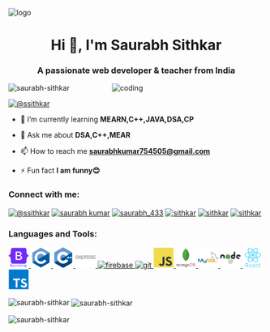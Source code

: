 ![logo](https://github.com/Saurabh-Sithkar/Saurabh-Sithkar/blob/main/Github%20Banner1.png)
<h1 align="center">Hi 👋, I'm Saurabh Sithkar</h1>
<h3 align="center">A passionate web developer & teacher from India</h3>

<img align="right" alt="coding" width="300" src="https://imgs.search.brave.com/CS7Dy1vS4N5KEOt9huJH0pU9USEccT7O2vqCkB1BSc4/rs:fit:860:0:0:0/g:ce/aHR0cHM6Ly9tZWRp/YTEuZ2lwaHkuY29t/L21lZGlhLzBsR2Qy/T1hYSGU0dEZoYjdX/aC9naXBoeS5naWY_/Y2lkPTc5MGI3NjEx/NTJ3aW5xcTNkc2k2/aWRnaXptbXhxbjlj/NHM5ejNlc2prN3pp/ZW0yOCZlcD12MV9n/aWZzX3NlYXJjaCZy/aWQ9Z2lwaHkuZ2lm/JmN0PWc.gif">

<p align="left"> <img src="https://komarev.com/ghpvc/?username=saurabh-sithkar&label=Profile%20views&color=0e75b6&style=flat" alt="saurabh-sithkar" /> </p>

<p align="left"> <a href="https://twitter.com/@ssithkar" target="blank"><img src="https://img.shields.io/twitter/follow/@ssithkar?logo=twitter&style=for-the-badge" alt="@ssithkar" /></a> </p>

- 🌱 I’m currently learning **MEARN,C++,JAVA,DSA,CP**

- 💬 Ask me about **DSA,C++,MEAR**

- 📫 How to reach me **saurabhkumar754505@gmail.com**

- ⚡ Fun fact **I am funny😊**

<h3 align="left">Connect with me:</h3>
<p align="left">
<a href="https://twitter.com/@ssithkar" target="blank"><img align="center" src="https://raw.githubusercontent.com/rahuldkjain/github-profile-readme-generator/master/src/images/icons/Social/twitter.svg" alt="@ssithkar" height="30" width="40" /></a>
<a href="https://linkedin.com/in/saurabh kumar" target="blank"><img align="center" src="https://raw.githubusercontent.com/rahuldkjain/github-profile-readme-generator/master/src/images/icons/Social/linked-in-alt.svg" alt="saurabh kumar" height="30" width="40" /></a>
<a href="https://www.codechef.com/users/saurabh_433" target="blank"><img align="center" src="https://cdn.jsdelivr.net/npm/simple-icons@3.1.0/icons/codechef.svg" alt="saurabh_433" height="30" width="40" /></a>
<a href="https://codeforces.com/profile/sithkar" target="blank"><img align="center" src="https://raw.githubusercontent.com/rahuldkjain/github-profile-readme-generator/master/src/images/icons/Social/codeforces.svg" alt="sithkar" height="30" width="40" /></a>
<a href="https://www.leetcode.com/sithkar" target="blank"><img align="center" src="https://raw.githubusercontent.com/rahuldkjain/github-profile-readme-generator/master/src/images/icons/Social/leet-code.svg" alt="sithkar" height="30" width="40" /></a>
<a href="https://auth.geeksforgeeks.org/user/sithkar" target="blank"><img align="center" src="https://raw.githubusercontent.com/rahuldkjain/github-profile-readme-generator/master/src/images/icons/Social/geeks-for-geeks.svg" alt="sithkar" height="30" width="40" /></a>
</p>

<h3 align="left">Languages and Tools:</h3>
<p align="left"> <a href="https://getbootstrap.com" target="_blank" rel="noreferrer"> <img src="https://raw.githubusercontent.com/devicons/devicon/master/icons/bootstrap/bootstrap-plain-wordmark.svg" alt="bootstrap" width="40" height="40"/> </a> <a href="https://www.cprogramming.com/" target="_blank" rel="noreferrer"> <img src="https://raw.githubusercontent.com/devicons/devicon/master/icons/c/c-original.svg" alt="c" width="40" height="40"/> </a> <a href="https://www.w3schools.com/cpp/" target="_blank" rel="noreferrer"> <img src="https://raw.githubusercontent.com/devicons/devicon/master/icons/cplusplus/cplusplus-original.svg" alt="cplusplus" width="40" height="40"/> </a> <a href="https://expressjs.com" target="_blank" rel="noreferrer"> <img src="https://raw.githubusercontent.com/devicons/devicon/master/icons/express/express-original-wordmark.svg" alt="express" width="40" height="40"/> </a> <a href="https://firebase.google.com/" target="_blank" rel="noreferrer"> <img src="https://www.vectorlogo.zone/logos/firebase/firebase-icon.svg" alt="firebase" width="40" height="40"/> </a> <a href="https://git-scm.com/" target="_blank" rel="noreferrer"> <img src="https://www.vectorlogo.zone/logos/git-scm/git-scm-icon.svg" alt="git" width="40" height="40"/> </a> <a href="https://developer.mozilla.org/en-US/docs/Web/JavaScript" target="_blank" rel="noreferrer"> <img src="https://raw.githubusercontent.com/devicons/devicon/master/icons/javascript/javascript-original.svg" alt="javascript" width="40" height="40"/> </a> <a href="https://www.mongodb.com/" target="_blank" rel="noreferrer"> <img src="https://raw.githubusercontent.com/devicons/devicon/master/icons/mongodb/mongodb-original-wordmark.svg" alt="mongodb" width="40" height="40"/> </a> <a href="https://www.mysql.com/" target="_blank" rel="noreferrer"> <img src="https://raw.githubusercontent.com/devicons/devicon/master/icons/mysql/mysql-original-wordmark.svg" alt="mysql" width="40" height="40"/> </a> <a href="https://nodejs.org" target="_blank" rel="noreferrer"> <img src="https://raw.githubusercontent.com/devicons/devicon/master/icons/nodejs/nodejs-original-wordmark.svg" alt="nodejs" width="40" height="40"/> </a> <a href="https://reactjs.org/" target="_blank" rel="noreferrer"> <img src="https://raw.githubusercontent.com/devicons/devicon/master/icons/react/react-original-wordmark.svg" alt="react" width="40" height="40"/> </a> <a href="https://www.typescriptlang.org/" target="_blank" rel="noreferrer"> <img src="https://raw.githubusercontent.com/devicons/devicon/master/icons/typescript/typescript-original.svg" alt="typescript" width="40" height="40"/> </a> </p>

<p><img align="left" src="https://github-readme-stats.vercel.app/api/top-langs?username=saurabh-sithkar&show_icons=true&locale=en&layout=compact" alt="saurabh-sithkar" /></p>

<p>&nbsp;<img align="center" src="https://github-readme-stats.vercel.app/api?username=saurabh-sithkar&show_icons=true&locale=en" alt="saurabh-sithkar" /></p>

<p><img align="center" src="https://github-readme-streak-stats.herokuapp.com/?user=saurabh-sithkar&" alt="saurabh-sithkar" /></p>
